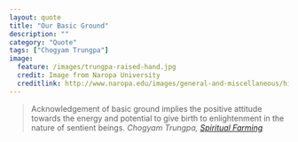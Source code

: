 ```yaml
---
layout: quote
title: "Our Basic Ground"
description: ""
category: "Quote"
tags: ["Chogyam Trungpa"]
image:
  feature: /images/trungpa-raised-hand.jpg
  credit: Image from Naropa University
  creditlink: http://www.naropa.edu/images/general-and-miscellaneous/history/history_internal_trungpa_32.jpg
---
```

>Acknowledgement of basic ground implies the positive attitude towards the energy and potential to give birth to enlightenment in the nature of sentient beings.
<cite>Chogyam Trungpa, [Spiritual Farming](http://old-shambhala.shambhala.org/teachers/pema/meditation4.php "Spiritual Farming")</cite>